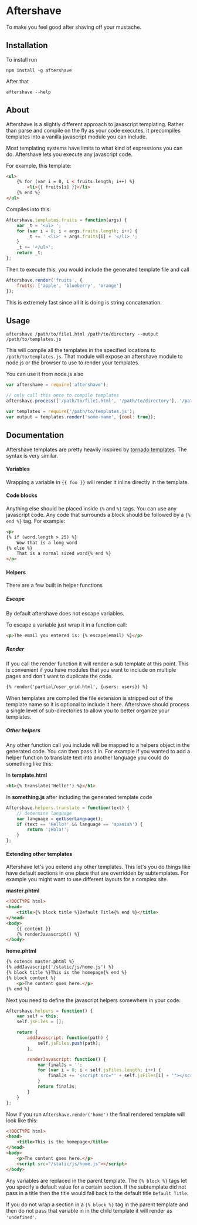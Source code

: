 # Aftershave

To make you feel good after shaving off your mustache.

## Installation

To install run

```
npm install -g aftershave
```

After that

```
aftershave --help
```

## About

Aftershave is a slightly different approach to javascript templating.  Rather than parse and compile on the fly as your code executes, it precompiles templates into a vanilla javascript module you can include.

Most templating systems have limits to what kind of expressions you can do.  Aftershave lets you execute any javascript code.

For example, this template:

```html
<ul>
    {% for (var i = 0, i < fruits.length; i++) %}
        <li>{{ fruits[i] }}</li>
    {% end %}
</ul>
```

Compiles into this:

```javascript
Aftershave.templates.fruits = function(args) {
    var _t = '<ul> ';
    for (var i = 0; i < args.fruits.length; i++) {
        _t += ' <li>' + args.fruits[i] + '</li> ';
    }
    _t += '</ul>';
    return _t;
};
```

Then to execute this, you would include the generated template file and call

```javascript
Aftershave.render('fruits', {
    fruits: ['apple', 'blueberry', 'orange']
});
```

This is extremely fast since all it is doing is string concatenation.

## Usage

```
aftershave /path/to/file1.html /path/to/directory --output /path/to/templates.js
```

This will compile all the templates in the specified locations to `/path/to/templates.js`.  That module will expose an aftershave module to node.js or the browser to use to render your templates.

You can use it from node.js also

```javascript
var aftershave = require('aftershave');

// only call this once to compile templates
aftershave.process(['/path/to/file1.html', '/path/to/directory'], '/path/to/templates.js');

var templates = require('/path/to/templates.js');
var output = templates.render('some-name', {cool: true});
```

## Documentation

Aftershave templates are pretty heavily inspired by [tornado templates](http://www.tornadoweb.org/en/stable/template.html).  The syntax is very similar.

#### Variables

Wrapping a variable in `{{ foo }}` will render it inline directly in the template.

#### Code blocks

Anything else should be placed inside `{%` and `%}` tags.  You can use any javascript code.  Any code that surrounds a block should be followed by a `{% end %}` tag.  For example:

```html
<p>
{% if (word.length > 25) %}
    Wow that is a long word
{% else %}
    That is a normal sized word{% end %}
</p>
```

#### Helpers

There are a few built in helper functions

##### Escape

By default aftershave does not escape variables.

To escape a variable just wrap it in a function call:

```html
<p>The email you entered is: {% escape(email) %}</p>
```

##### Render

If you call the render function it will render a sub template at this point.  This is convenient if you have modules that you want to include on multiple pages and don't want to duplicate the code.

```html
{% render('partial/user_grid.html', {users: users}) %}
```

When templates are compiled the file extension is stripped out of the template name so it is optional to include it here.  Aftershave should process a single level of sub-directories to allow you to better organize your templates.

##### Other helpers

Any other function call you include will be mapped to a helpers object in the generated code.  You can then pass it in.  For example if you wanted to add a helper function to translate text into another language you could do something like this:

In **template.html**

```html
<h1>{% translate('Hello!') %}</h1>
```

In **something.js** after including the generated template code

```javascript
Aftershave.helpers.translate = function(text) {
    // determine language
    var language = getUserLanguage();
    if (text == 'Hello!' && language == 'spanish') {
        return '¡Hola!';
    }
};
```

#### Extending other templates

Aftershave let's you extend any other templates.  This let's you do things like have default sections in one place that are overridden by subtemplates.  For example you might want to use different layouts for a complex site.

**master.phtml**

```html
<!DOCTYPE html>
<head>
    <title>{% block title %}Default Title{% end %}</title>
</head>
<body>
    {{ content }}
    {% renderJavascript() %}
</body>
```

**home.phtml**

```html
{% extends master.phtml %}
{% addJavascript('/static/js/home.js') %}
{% block title %}This is the homepage{% end %}
{% block content %}
    <p>The content goes here.</p>
{% end %}
```

Next you need to define the javascript helpers somewhere in your code:

```javascript
Aftershave.helpers = function() {
    var self = this;
    self.jsFiles = [];

    return {
        addJavascript: function(path) {
            self.jsFiles.push(path);
        },

        renderJavascript: function() {
            var finalJs = '';
            for (var i = 0; i < self.jsFiles.length; i++) {
                finalJs += '<script src="' + self.jsFiles[i] + '"></script>';
            }
            return finalJs;
        }
    }
};
```

Now if you run `Aftershave.render('home')` the final rendered template will look like this:

```html
<!DOCTYPE html>
<head>
    <title>This is the homepage</title>
</head>
<body>
    <p>The content goes here.</p>
    <script src="/static/js/home.js"></script>
</body>
```

Any variables are replaced in the parent template.  The `{% block %}` tags let you specify a default value for a certain section.  If the subtemplate did not pass in a title then the title would fall back to the default title `Default Title`.

If you do not wrap a section in a `{% block %}` tag in the parent template and then do not pass that variable in in the child template it will render as `'undefined'`.
